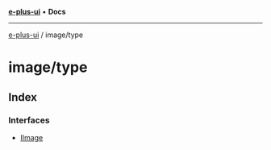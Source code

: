 [**e-plus-ui**](../../README.md) • **Docs**

***

[e-plus-ui](../../modules.md) / image/type

# image/type

## Index

### Interfaces

- [IImage](interfaces/IImage.md)
